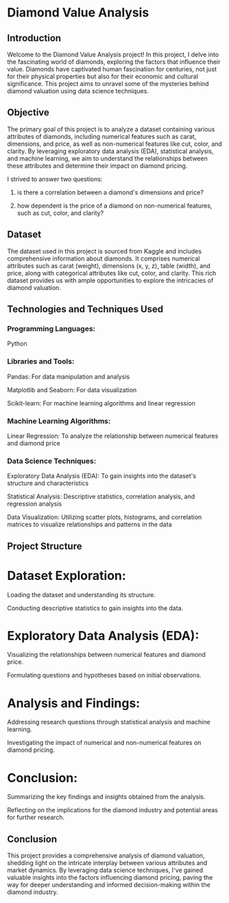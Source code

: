 # Diamond Value Analysis

## Introduction

Welcome to the Diamond Value Analysis project! In this project, I delve into the fascinating world of diamonds, exploring the factors that influence their value. Diamonds have captivated human fascination for centuries, not just for their physical properties but also for their economic and cultural significance. This project aims to unravel some of the mysteries behind diamond valuation using data science techniques.

## Objective

The primary goal of this project is to analyze a dataset containing various attributes of diamonds, including numerical features such as carat, dimensions, and price, as well as non-numerical features like cut, color, and clarity. By leveraging exploratory data analysis (EDA), statistical analysis, and machine learning, we aim to understand the relationships between these attributes and determine their impact on diamond pricing.

I strived to answer two questions:

1) is there a correlation between a diamond's dimensions and price?

2) how dependent is the price of a diamond on non-numerical features, such as cut, color, and clarity?

## Dataset

The dataset used in this project is sourced from Kaggle and includes comprehensive information about diamonds. It comprises numerical attributes such as carat (weight), dimensions (x, y, z), table (width), and price, along with categorical attributes like cut, color, and clarity. This rich dataset provides us with ample opportunities to explore the intricacies of diamond valuation.

## Technologies and Techniques Used

### Programming Languages:

Python

### Libraries and Tools:

Pandas: For data manipulation and analysis

Matplotlib and Seaborn: For data visualization

Scikit-learn: For machine learning algorithms and linear regression

### Machine Learning Algorithms:

Linear Regression: To analyze the relationship between numerical features and diamond price

### Data Science Techniques:

Exploratory Data Analysis (EDA): To gain insights into the dataset's structure and characteristics

Statistical Analysis: Descriptive statistics, correlation analysis, and regression analysis

Data Visualization: Utilizing scatter plots, histograms, and correlation matrices to visualize relationships and patterns in the data

## Project Structure

# Dataset Exploration:

Loading the dataset and understanding its structure.

Conducting descriptive statistics to gain insights into the data.

# Exploratory Data Analysis (EDA):

Visualizing the relationships between numerical features and diamond price.

Formulating questions and hypotheses based on initial observations.

# Analysis and Findings:

Addressing research questions through statistical analysis and machine learning.

Investigating the impact of numerical and non-numerical features on diamond pricing.

# Conclusion:

Summarizing the key findings and insights obtained from the analysis.

Reflecting on the implications for the diamond industry and potential areas for further research.

## Conclusion

This project provides a comprehensive analysis of diamond valuation, shedding light on the intricate interplay between various attributes and market dynamics. By leveraging data science techniques, I've gained valuable insights into the factors influencing diamond pricing, paving the way for deeper understanding and informed decision-making within the diamond industry.

